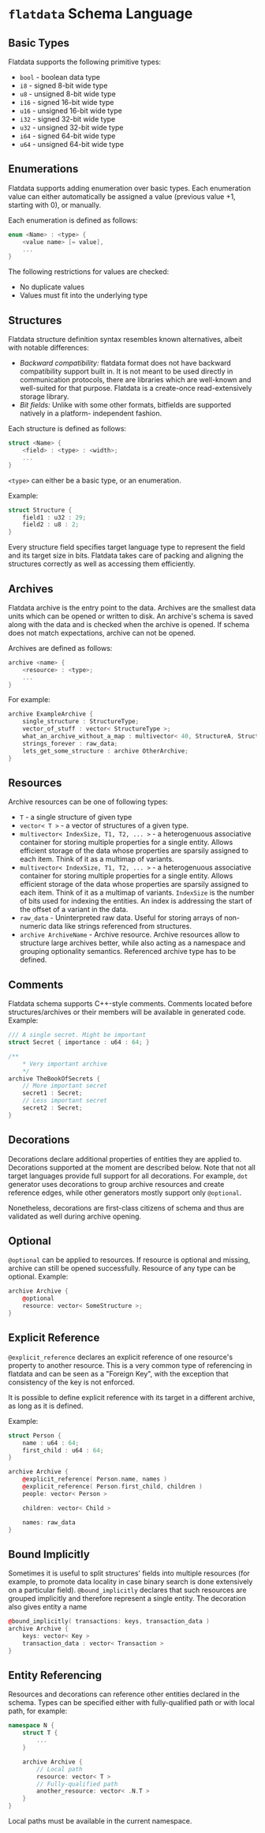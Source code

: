 # `flatdata` Schema Language

## Basic Types

Flatdata supports the following primitive types:

-  ``bool`` - boolean data type
-  ``i8`` - signed 8-bit wide type
-  ``u8`` - unsigned 8-bit wide type
-  ``i16`` - signed 16-bit wide type
-  ``u16`` - unsigned 16-bit wide type
-  ``i32`` - signed 32-bit wide type
-  ``u32`` - unsigned 32-bit wide type
-  ``i64`` - signed 64-bit wide type
-  ``u64`` - unsigned 64-bit wide type

## Enumerations

Flatdata supports adding enumeration over basic types. Each enumeration
value can either automatically be assigned a value (previous value +1,
starting with 0), or manually.

Each enumeration is defined as follows:

```cpp
enum <Name> : <type> {
    <value name> [= value],
    ...
}
```

The following restrictions for values are checked:
-   No duplicate values
-   Values must fit into the underlying type

## Structures

Flatdata structure definition syntax resembles known alternatives,
albeit with notable differences:

-  *Backward compatibility:* flatdata format does not have backward
   compatibility support built in. It is not meant to be used directly
   in communication protocols, there are libraries which are well-known
   and well-suited for that purpose. Flatdata is a create-once
   read-extensively storage library.
-  *Bit fields:* Unlike with some other formats, bitfields are supported
   natively in a platform- independent fashion.

Each structure is defined as follows:

```cpp
struct <Name> {
    <field> : <type> : <width>;
    ...
}
```

``<type>`` can either be a basic type, or an enumeration.

Example:

```cpp
struct Structure {
    field1 : u32 : 29;
    field2 : u8 : 2;
}
```

Every structure field specifies target language type to represent the
field and its target size in bits. Flatdata takes care of packing and
aligning the structures correctly as well as accessing them efficiently.

## Archives

Flatdata archive is the entry point to the data. Archives are the
smallest data units which can be opened or written to disk. An archive's
schema is saved along with the data and is checked when the archive is
opened. If schema does not match expectations, archive can not be
opened.

Archives are defined as follows:

```cpp
archive <name> {
    <resource> : <type>;
    ...
}
```

For example:

```cpp
archive ExampleArchive {
    single_structure : StructureType;
    vector_of_stuff : vector< StructureType >;
    what_an_archive_without_a_map : multivector< 40, StructureA, StructureB, StructureC >;
    strings_forever : raw_data;
    lets_get_some_structure : archive OtherArchive;
}
```

## Resources

Archive resources can be one of following types:

-  ``T`` - a single structure of given type
-  ``vector< T >`` - a vector of structures of a given type.
-  ``multivector< IndexSize, T1, T2, ... >`` - a heterogenuous
   associative container for storing multiple properties for a single
   entity. Allows efficient storage of the data whose properties are
   sparsily assigned to each item. Think of it as a multimap of
   variants.
-  ``multivector< IndexSize, T1, T2, ... >`` - a heterogenuous
   associative container for storing multiple properties for a single
   entity. Allows efficient storage of the data whose properties are
   sparsily assigned to each item. Think of it as a multimap of
   variants. ``IndexSize`` is the number of bits used for indexing the
   entities. An index is addressing the start of the offset of a
   variant in the data.
-  ``raw_data`` - Uninterpreted raw data. Useful for storing arrays of
   non-numeric data like strings referenced from structures.
-  ``archive ArchiveName`` - Archive resource. Archive resources allow
   to structure large archives better, while also acting as a namespace
   and grouping optionality semantics. Referenced archive type has to be
   defined.

## Comments

Flatdata schema supports C++-style comments. Comments located before
structures/archives or their members will be available in generated
code. Example:

```cpp
/// A single secret. Might be important
struct Secret { importance : u64 : 64; }

/**
    * Very important archive
    */
archive TheBookOfSecrets {
    // More important secret
    secret1 : Secret;
    // Less important secret
    secret2 : Secret;
}
```

## Decorations

Decorations declare additional properties of entities they are applied
to. Decorations supported at the moment are described below. Note that
not all target languages provide full support for all decorations. For
example, ``dot`` generator uses decorations to group archive resources
and create reference edges, while other generators mostly support only
``@optional``.

Nonetheless, decorations are first-class citizens of schema and thus are
validated as well during archive opening.

## Optional

``@optional`` can be applied to resources. If resource is optional and
missing, archive can still be opened successfully. Resource of any type
can be optional. Example:

```cpp
archive Archive {
    @optional
    resource: vector< SomeStructure >;
}
```

## Explicit Reference

``@explicit_reference`` declares an explicit reference of one resource's
property to another resource. This is a very common type of referencing
in flatdata and can be seen as a "Foreign Key", with the exception that
consistency of the key is not enforced.

It is possible to define explicit reference with its target in a
different archive, as long as it is defined.

Example:

```cpp
struct Person {
    name : u64 : 64;
    first_child : u64 : 64;
}

archive Archive {
    @explicit_reference( Person.name, names )
    @explicit_reference( Person.first_child, children )
    people: vector< Person >

    children: vector< Child >

    names: raw_data
}
```

## Bound Implicitly

Sometimes it is useful to split structures' fields into multiple
resources (for example, to promote data locality in case binary search
is done extensively on a particular field). ``@bound_implicitly``
declares that such resources are grouped implicitly and therefore
represent a single entity. The decoration also gives entity a name

```cpp
@bound_implicitly( transactions: keys, transaction_data )
archive Archive {
    keys: vector< Key >
    transaction_data : vector< Transaction >
}
```

## Entity Referencing

Resources and decorations can reference other entities declared in the
schema. Types can be specified either with fully-qualified path or with
local path, for example:

```cpp
namespace N {
    struct T {
        ...
    }

    archive Archive {
        // Local path
        resource: vector< T >
        // Fully-qualified path
        another_resource: vector< .N.T >
    }
}
```

Local paths must be available in the current namespace.
